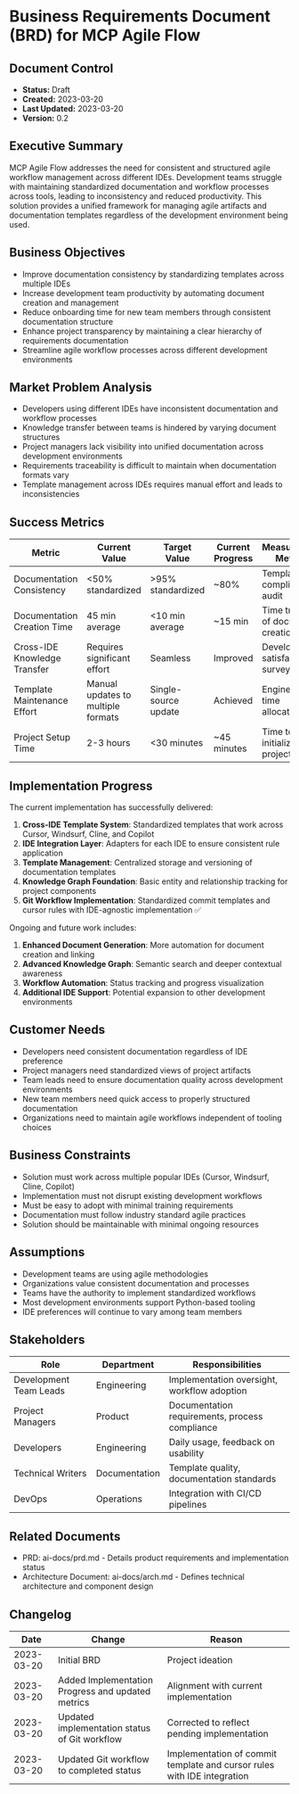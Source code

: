 # Business Requirements Document (BRD) for MCP Agile Flow

## Document Control
- **Status:** Draft
- **Created:** 2023-03-20
- **Last Updated:** 2023-03-20
- **Version:** 0.2

## Executive Summary

MCP Agile Flow addresses the need for consistent and structured agile workflow management across different IDEs. Development teams struggle with maintaining standardized documentation and workflow processes across tools, leading to inconsistency and reduced productivity. This solution provides a unified framework for managing agile artifacts and documentation templates regardless of the development environment being used.

## Business Objectives

- Improve documentation consistency by standardizing templates across multiple IDEs
- Increase development team productivity by automating document creation and management
- Reduce onboarding time for new team members through consistent documentation structure
- Enhance project transparency by maintaining a clear hierarchy of requirements documentation
- Streamline agile workflow processes across different development environments

## Market Problem Analysis

- Developers using different IDEs have inconsistent documentation and workflow processes
- Knowledge transfer between teams is hindered by varying document structures
- Project managers lack visibility into unified documentation across development environments
- Requirements traceability is difficult to maintain when documentation formats vary
- Template management across IDEs requires manual effort and leads to inconsistencies

## Success Metrics

| Metric | Current Value | Target Value | Current Progress | Measurement Method |
|--------|--------------|-------------|-----------------|-------------------|
| Documentation Consistency | <50% standardized | >95% standardized | ~80% | Template compliance audit |
| Documentation Creation Time | 45 min average | <10 min average | ~15 min | Time tracking of document creation |
| Cross-IDE Knowledge Transfer | Requires significant effort | Seamless | Improved | Developer satisfaction survey |
| Template Maintenance Effort | Manual updates to multiple formats | Single-source update | Achieved | Engineering time allocation |
| Project Setup Time | 2-3 hours | <30 minutes | ~45 minutes | Time to initialize new project |

## Implementation Progress

The current implementation has successfully delivered:

1. **Cross-IDE Template System**: Standardized templates that work across Cursor, Windsurf, Cline, and Copilot
2. **IDE Integration Layer**: Adapters for each IDE to ensure consistent rule application
3. **Template Management**: Centralized storage and versioning of documentation templates
4. **Knowledge Graph Foundation**: Basic entity and relationship tracking for project components
5. **Git Workflow Implementation**: Standardized commit templates and cursor rules with IDE-agnostic implementation ✅

Ongoing and future work includes:

1. **Enhanced Document Generation**: More automation for document creation and linking
2. **Advanced Knowledge Graph**: Semantic search and deeper contextual awareness
3. **Workflow Automation**: Status tracking and progress visualization
4. **Additional IDE Support**: Potential expansion to other development environments

## Customer Needs

- Developers need consistent documentation regardless of IDE preference
- Project managers need standardized views of project artifacts
- Team leads need to ensure documentation quality across development environments
- New team members need quick access to properly structured documentation
- Organizations need to maintain agile workflows independent of tooling choices

## Business Constraints

- Solution must work across multiple popular IDEs (Cursor, Windsurf, Cline, Copilot)
- Implementation must not disrupt existing development workflows
- Must be easy to adopt with minimal training requirements
- Documentation must follow industry standard agile practices
- Solution should be maintainable with minimal ongoing resources

## Assumptions

- Development teams are using agile methodologies
- Organizations value consistent documentation and processes
- Teams have the authority to implement standardized workflows
- Most development environments support Python-based tooling
- IDE preferences will continue to vary among team members

## Stakeholders

| Role | Department | Responsibilities |
|------|------------|-----------------|
| Development Team Leads | Engineering | Implementation oversight, workflow adoption |
| Project Managers | Product | Documentation requirements, process compliance |
| Developers | Engineering | Daily usage, feedback on usability |
| Technical Writers | Documentation | Template quality, documentation standards |
| DevOps | Operations | Integration with CI/CD pipelines |

## Related Documents

- PRD: ai-docs/prd.md - Details product requirements and implementation status
- Architecture Document: ai-docs/arch.md - Defines technical architecture and component design

## Changelog
| Date | Change | Reason |
|------|--------|--------|
| 2023-03-20 | Initial BRD | Project ideation |
| 2023-03-20 | Added Implementation Progress and updated metrics | Alignment with current implementation |
| 2023-03-20 | Updated implementation status of Git workflow | Corrected to reflect pending implementation |
| 2023-03-20 | Updated Git workflow to completed status | Implementation of commit template and cursor rules with IDE integration | 